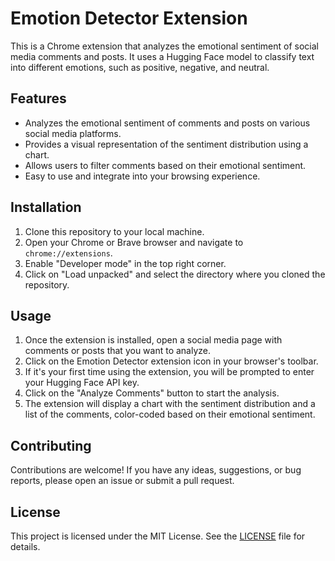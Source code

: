 # Emotion Detector Extension

This is a Chrome extension that analyzes the emotional sentiment of social media comments and posts. It uses a Hugging Face model to classify text into different emotions, such as positive, negative, and neutral.

## Features

*   Analyzes the emotional sentiment of comments and posts on various social media platforms.
*   Provides a visual representation of the sentiment distribution using a chart.
*   Allows users to filter comments based on their emotional sentiment.
*   Easy to use and integrate into your browsing experience.

## Installation

1.  Clone this repository to your local machine.
2.  Open your Chrome or Brave browser and navigate to `chrome://extensions`.
3.  Enable "Developer mode" in the top right corner.
4.  Click on "Load unpacked" and select the directory where you cloned the repository.

## Usage

1.  Once the extension is installed, open a social media page with comments or posts that you want to analyze.
2.  Click on the Emotion Detector extension icon in your browser's toolbar.
3.  If it's your first time using the extension, you will be prompted to enter your Hugging Face API key.
4.  Click on the "Analyze Comments" button to start the analysis.
5.  The extension will display a chart with the sentiment distribution and a list of the comments, color-coded based on their emotional sentiment.

## Contributing

Contributions are welcome! If you have any ideas, suggestions, or bug reports, please open an issue or submit a pull request.

## License

This project is licensed under the MIT License. See the [LICENSE](LICENSE) file for details.

